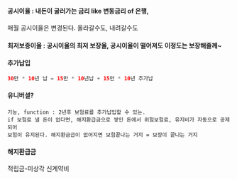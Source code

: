 #### 공시이율 : 내돈이 굴러가는 금리 like 변동금리 of 은행,
매월 공시이율은 변경된다. 올라갈수도, 내려갈수도
#### 최저보증이율 : 공시이율의 최저 보장율, 공시이율이 떨어져도 이정도는 보장해줄께~
#### 추가납입
````java
30만 * 10년 납 = 15만 * 10년납 + 15만 * 10년 추가납
````
#### 유니버셜?
````
기능, function : 2년후 보험료를 추가납입할 수 있는.
if 보험료 낼 돈이 없다면, 해지환급금으로 쌓인 돈에서 위험보험료, 유지비가 자동으로 공제되어 
보험이 유지된다. 해지환금급이 없어지면 보험끝나는 거지 = 보장이 끝나는 거지

````
#### 해지환급금
적립금-미상각 신계약비

